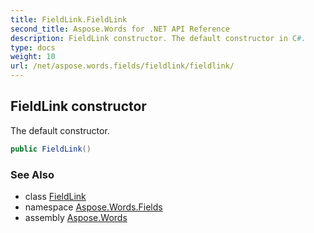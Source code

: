 ```yaml
---
title: FieldLink.FieldLink
second_title: Aspose.Words for .NET API Reference
description: FieldLink constructor. The default constructor in C#.
type: docs
weight: 10
url: /net/aspose.words.fields/fieldlink/fieldlink/
---
```

## FieldLink constructor

The default constructor.

```csharp
public FieldLink()
```

### See Also

* class [FieldLink](../)
* namespace [Aspose.Words.Fields](../../fieldlink/)
* assembly [Aspose.Words](../../../)
